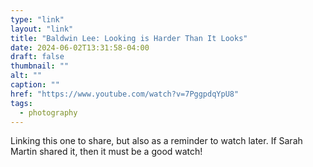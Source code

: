 ```yaml
---
type: "link"
layout: "link"
title: "Baldwin Lee: Looking is Harder Than It Looks"
date: 2024-06-02T13:31:58-04:00
draft: false
thumbnail: ""
alt: ""
caption: ""
href: "https://www.youtube.com/watch?v=7PggpdqYpU8"
tags:
  - photography
---
```


Linking this one to share, but also as a reminder to watch later. If Sarah Martin shared it, then it must be a good watch!
